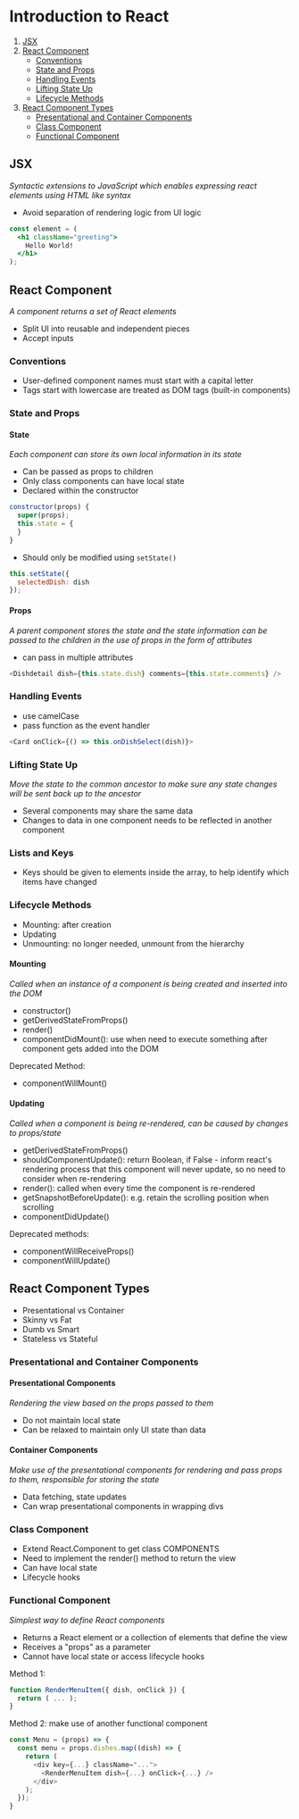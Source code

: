 # Introduction to React
1. [JSX](#jsx)
2. [React Component](#react-component)
    - [Conventions](#conventions)
    - [State and Props](#state-and-props)
    - [Handling Events](#handling-events)
    - [Lifting State Up](#lifting-state-up)
    - [Lifecycle Methods](#lifecycle-methods)
3. [React Component Types](#react-component-types)
    - [Presentational and Container Components](#presentational-and-container-components)
    - [Class Component](#class-component)
    - [Functional Component](#functional-component)


## JSX
_Syntactic extensions to JavaScript which enables expressing react elements using HTML like syntax_
- Avoid separation of rendering logic from UI logic

```jsx
const element = (
  <h1 className="greeting">
    Hello World!
  </h1>
);
```
## React Component
_A component returns a set of React elements_
- Split UI into reusable and independent pieces
- Accept inputs

### Conventions
- User-defined component names must start with a capital letter
- Tags start with lowercase are treated as DOM tags (built-in components)

### State and Props
#### State
_Each component can store its own local information in its state_
- Can be passed as props to children
- Only class components can have local state
- Declared within the constructor
```javascript
constructor(props) {
  super(props);
  this.state = {
  }
}
```
- Should only be modified using `setState()`
```javascript
this.setState({
  selectedDish: dish
});
```
#### Props
_A parent component stores the state and the state information can be passed to the children in the use of props in the form of attributes_
- can pass in multiple attributes
```javascript
<Dishdetail dish={this.state.dish} comments={this.state.comments} />
```
### Handling Events
- use camelCase
- pass function as the event handler
```javascript
<Card onClick={() => this.onDishSelect(dish)}>
```
### Lifting State Up
_Move the state to the common ancestor to make sure any state changes will be sent back up to the ancestor_
- Several components may share the same data
- Changes to data in one component needs to be reflected in another component

### Lists and Keys
- Keys should be given to elements inside the array, to help identify which items have changed

### Lifecycle Methods
- Mounting: after creation
- Updating
- Unmounting: no longer needed, unmount from the hierarchy

#### Mounting
_Called when an instance of a component is being created and inserted into the DOM_
- constructor()
- getDerivedStateFromProps()
- render()
- componentDidMount(): use when need to execute something after component gets added into the DOM

Deprecated Method:
- componentWillMount()

#### Updating
_Called when a component is being re-rendered, can be caused by changes to props/state_
- getDerivedStateFromProps()
- shouldComponentUpdate(): return Boolean, if False - inform react's rendering process that this component will never update, so no need to consider when re-rendering
- render(): called when every time the component is re-rendered
- getSnapshotBeforeUpdate(): e.g. retain the scrolling position when scrolling
- componentDidUpdate()

Deprecated methods:
- componentWillReceiveProps()
- componentWillUpdate()

## React Component Types
- Presentational vs Container
- Skinny vs Fat
- Dumb vs Smart
- Stateless vs Stateful

### Presentational and Container Components
#### Presentational Components
_Rendering the view based on the props passed to them_
- Do not maintain local state
- Can be relaxed to maintain only UI state than data

#### Container Components
_Make use of the presentational components for rendering and pass props to them, responsible for storing the state_
- Data fetching, state updates
- Can wrap presentational components in wrapping divs

### Class Component
- Extend React.Component to get class COMPONENTS
- Need to implement the render() method to return the view
- Can have local state
- Lifecycle hooks

### Functional Component
_Simplest way to define React components_
- Returns a React element or a collection of elements that define the view
- Receives a "props" as a parameter
- Cannot have local state or access lifecycle hooks

Method 1:
```javascript
function RenderMenuItem({ dish, onClick }) {
  return ( ... );
} 
```
Method 2: make use of another functional component
```javascript
const Menu = (props) => {
  const menu = props.dishes.map((dish) => {
    return (
      <div key={...} className="...">
        <RenderMenuItem dish={...} onClick={...} />
      </div>
    );
  });
}
```




















